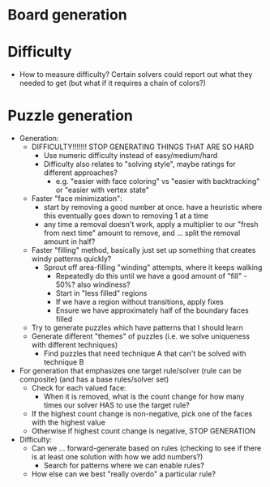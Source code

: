 
# Board generation

# Difficulty

- How to measure difficulty? Certain solvers could report out what they needed to get (but what if it requires a chain of colors?)

# Puzzle generation
 
- Generation:
  - DIFFICULTY!!!!!!! STOP GENERATING THINGS THAT ARE SO HARD
    - Use numeric difficulty instead of easy/medium/hard
    - Difficulty also relates to "solving style", maybe ratings for different approaches?
      - e.g. "easier with face coloring" vs "easier with backtracking" or "easier with vertex state"
  - Faster "face minimization": 
    - start by removing a good number at once. have a heuristic where this eventually goes down to removing 1 at a time
    - any time a removal doesn't work, apply a multiplier to our "fresh from next time" amount to remove, and ... split the removal amount in half?
  - Faster "filling" method, basically just set up something that creates windy patterns quickly?
    - Sprout off area-filling "winding" attempts, where it keeps walking
      - Repeatedly do this until we have a good amount of "fill" - 50%? also windiness?
      - Start in "less filled" regions
      - If we have a region without transitions, apply fixes
      - Ensure we have approximately half of the boundary faces filled
  - Try to generate puzzles which have patterns that I should learn
  - Generate different "themes" of puzzles (i.e. we solve uniqueness with different techniques)
    - Find puzzles that need technique A that can't be solved with technique B
- For generation that emphasizes one target rule/solver (rule can be composite) (and has a base rules/solver set)
  - Check for each valued face:
    - When it is removed, what is the count change for how many times our solver HAS to use the target rule?
  - If the highest count change is non-negative, pick one of the faces with the highest value
  - Otherwise if highest count change is negative, STOP GENERATION
- Difficulty:
  - Can we ... forward-generate based on rules (checking to see if there is at least one solution with how we add numbers?)
    - Search for patterns where we can enable rules?
  - How else can we best "really overdo" a particular rule?